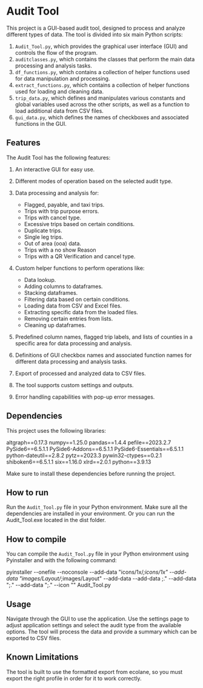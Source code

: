 
# Audit Tool

This project is a GUI-based audit tool, designed to process and analyze different types of data. The tool is divided into six main Python scripts:

1. `Audit_Tool.py`, which provides the graphical user interface (GUI) and controls the flow of the program.
2. `auditclasses.py`, which contains the classes that perform the main data processing and analysis tasks.
3. `df_functions.py`, which contains a collection of helper functions used for data manipulation and processing.
4. `extract_functions.py`, which contains a collection of helper functions used for loading and cleaning data.
5. `trip_data.py`, which defines and manipulates various constants and global variables used across the other scripts, as well as a function to load additional data from CSV files.
6. `gui_data.py`, which defines the names of checkboxes and associated functions in the GUI.

## Features

The Audit Tool has the following features:

1. An interactive GUI for easy use.
2. Different modes of operation based on the selected audit type.
3. Data processing and analysis for:
   - Flagged, payable, and taxi trips.
   - Trips with trip purpose errors.
   - Trips with cancel type.
   - Excessive trips based on certain conditions.
   - Duplicate trips.
   - Single leg trips.
   - Out of area (ooa) data.
   - Trips with a no show Reason
   - Trips with a QR Verification and cancel type.

4. Custom helper functions to perform operations like:
   - Data lookup.
   - Adding columns to dataframes.
   - Stacking dataframes.
   - Filtering data based on certain conditions.
   - Loading data from CSV and Excel files.
   - Extracting specific data from the loaded files.
   - Removing certain entries from lists.
   - Cleaning up dataframes.

5. Predefined column names, flagged trip labels, and lists of counties in a specific area for data processing and analysis.
6. Definitions of GUI checkbox names and associated function names for different data processing and analysis tasks.
7. Export of processed and analyzed data to CSV files.
8. The tool supports custom settings and outputs.
9. Error handling capabilities with pop-up error messages.

## Dependencies

This project uses the following libraries:

altgraph==0.17.3
numpy==1.25.0
pandas==1.4.4
pefile==2023.2.7
PySide6==6.5.1.1
PySide6-Addons==6.5.1.1
PySide6-Essentials==6.5.1.1
python-dateutil==2.8.2
pytz==2023.3
pywin32-ctypes==0.2.1
shiboken6==6.5.1.1
six==1.16.0
xlrd==2.0.1
python==3.9.13

Make sure to install these dependencies before running the project.

## How to run

Run the `Audit_Tool.py` file in your Python environment. Make sure all the dependencies are installed in your environment. Or you can run the Audit_Tool.exe located in the dist folder.

## How to compile

You can compile the `Audit_Tool.py` file in your Python environment using Pyinstaller and with the following command:

pyinstaller --onefile --noconsole --add-data "icons/1x/*;icons/1x" --add-data "images/Layout/*;images/Layout" --add-data <PATH to modes.csv> --add-data <PATH to private_providers.csv>;." --add-data "<PATH to purpose_summary.csv>;." --add-data "<PATH to service_areas.csv>;." --icon "<PATH to auditing-icon-9.ico>" Audit_Tool.py


## Usage

Navigate through the GUI to use the application. Use the settings page to adjust application settings and select the audit type from the available options. The tool will process the data and provide a summary which can be exported to CSV files.

## Known Limitations

The tool is built to use the formatted export from ecolane, so you must export the right profile in order for it to work correctly. 
